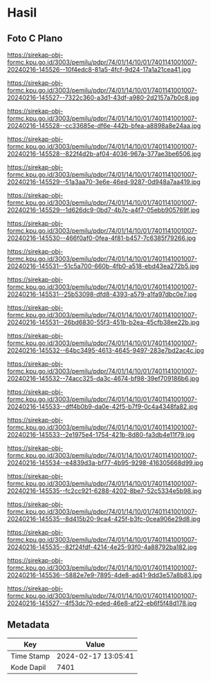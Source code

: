 # Hasil

## Foto C Plano

https://sirekap-obj-formc.kpu.go.id/3003/pemilu/pdpr/74/01/14/10/01/7401141001007-20240216-145526--10f4edc8-81a5-4fcf-9d24-17a1a21cea41.jpg

https://sirekap-obj-formc.kpu.go.id/3003/pemilu/pdpr/74/01/14/10/01/7401141001007-20240216-145527--7322c360-a3d1-43df-a980-2d2157a7b0c8.jpg

https://sirekap-obj-formc.kpu.go.id/3003/pemilu/pdpr/74/01/14/10/01/7401141001007-20240216-145528--cc33685e-df6e-442b-bfea-a8898a8e24aa.jpg

https://sirekap-obj-formc.kpu.go.id/3003/pemilu/pdpr/74/01/14/10/01/7401141001007-20240216-145528--822f4d2b-af04-4036-967a-377ae3be6506.jpg

https://sirekap-obj-formc.kpu.go.id/3003/pemilu/pdpr/74/01/14/10/01/7401141001007-20240216-145529--51a3aa70-3e6e-46ed-9287-0d948a7aa419.jpg

https://sirekap-obj-formc.kpu.go.id/3003/pemilu/pdpr/74/01/14/10/01/7401141001007-20240216-145529--1d626dc9-0bd7-4b7c-a4f7-05ebb905769f.jpg

https://sirekap-obj-formc.kpu.go.id/3003/pemilu/pdpr/74/01/14/10/01/7401141001007-20240216-145530--466f0af0-0fea-4f81-b457-7c6385f79266.jpg

https://sirekap-obj-formc.kpu.go.id/3003/pemilu/pdpr/74/01/14/10/01/7401141001007-20240216-145531--51c5a700-660b-4fb0-a518-ebd43ea272b5.jpg

https://sirekap-obj-formc.kpu.go.id/3003/pemilu/pdpr/74/01/14/10/01/7401141001007-20240216-145531--25b53098-dfd8-4393-a579-a1fa97dbc0e7.jpg

https://sirekap-obj-formc.kpu.go.id/3003/pemilu/pdpr/74/01/14/10/01/7401141001007-20240216-145531--26bd6830-55f3-451b-b2ea-45cfb38ee22b.jpg

https://sirekap-obj-formc.kpu.go.id/3003/pemilu/pdpr/74/01/14/10/01/7401141001007-20240216-145532--64bc3495-4613-4645-9497-283e7bd2ac4c.jpg

https://sirekap-obj-formc.kpu.go.id/3003/pemilu/pdpr/74/01/14/10/01/7401141001007-20240216-145532--74acc325-da3c-4674-bf98-39ef709186b6.jpg

https://sirekap-obj-formc.kpu.go.id/3003/pemilu/pdpr/74/01/14/10/01/7401141001007-20240216-145533--dff4b0b9-da0e-42f5-b7f9-0c4a4348fa82.jpg

https://sirekap-obj-formc.kpu.go.id/3003/pemilu/pdpr/74/01/14/10/01/7401141001007-20240216-145533--2e1975e4-1754-421b-8d80-fa3db4e11f79.jpg

https://sirekap-obj-formc.kpu.go.id/3003/pemilu/pdpr/74/01/14/10/01/7401141001007-20240216-145534--e4839d3a-bf77-4b95-9298-416305668d99.jpg

https://sirekap-obj-formc.kpu.go.id/3003/pemilu/pdpr/74/01/14/10/01/7401141001007-20240216-145535--fc2cc921-6288-4202-8be7-52c5334e5b98.jpg

https://sirekap-obj-formc.kpu.go.id/3003/pemilu/pdpr/74/01/14/10/01/7401141001007-20240216-145535--8d415b20-9ca4-425f-b3fc-0cea906e29d8.jpg

https://sirekap-obj-formc.kpu.go.id/3003/pemilu/pdpr/74/01/14/10/01/7401141001007-20240216-145535--82f24fdf-4214-4e25-93f0-4a88792ba182.jpg

https://sirekap-obj-formc.kpu.go.id/3003/pemilu/pdpr/74/01/14/10/01/7401141001007-20240216-145536--5882e7e9-7895-4de8-ad41-9dd3e57a8b83.jpg

https://sirekap-obj-formc.kpu.go.id/3003/pemilu/pdpr/74/01/14/10/01/7401141001007-20240216-145527--4f53dc70-eded-46e8-af22-eb6f5f48d178.jpg


## Metadata

| Key        | Value               |
| ---------- | ------------------- |
| Time Stamp | 2024-02-17 13:05:41 |
| Kode Dapil | 7401                |



